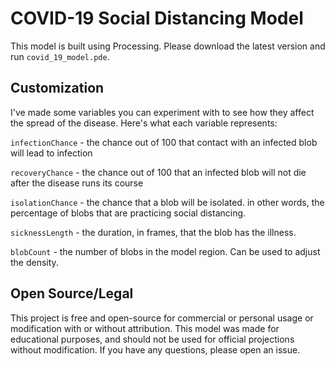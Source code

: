 # COVID-19 Social Distancing Model

This model is built using Processing. Please download the latest version and run `covid_19_model.pde`.

## Customization

I've made some variables you can experiment with to see how they affect the spread of the disease. Here's what each variable represents:

`infectionChance` - the chance out of 100 that contact with an infected blob will lead to infection

`recoveryChance` - the chance out of 100 that an infected blob will not die after the disease runs its course

`isolationChance` - the chance that a blob will be isolated. in other words, the percentage of blobs that are practicing social distancing.

`sicknessLength` - the duration, in frames, that the blob has the illness.

`blobCount` - the number of blobs in the model region. Can be used to adjust the density.

## Open Source/Legal

This project is free and open-source for commercial or personal usage or modification with or without attribution. This model was made for educational purposes, and should not be used for official projections without modification. If you have any questions, please open an issue.
